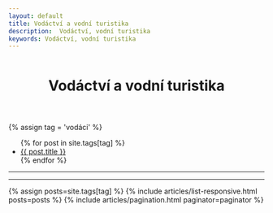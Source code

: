 ```yaml
---
layout: default
title: Vodáctví a vodní turistika
description:  Vodáctví, vodní turistika
keywords: Vodáctví, vodní turistika
---
```



<div class="row">
  <div class="columns">
    <div class="o-section">
      <div class="o-section-inner">
          <header class="c-page-header">
            <h1 itemprop="headline" class="c-page-title">Vodáctví a vodní turistika</h1>
          </header>
          {% assign tag = 'vodáci'  %}
          <ul>
          {% for post in site.tags[tag] %}
            <li><a href="{{ post.url }}">{{ post.title }}</a></li>{% endfor %}
          </ul><hr><hr>
         {% assign posts=site.tags[tag] %} 
         {% include articles/list-responsive.html posts=posts %}
         {% include articles/pagination.html paginator=paginator %}
      </div>
    </div>
  </div>
</div>
